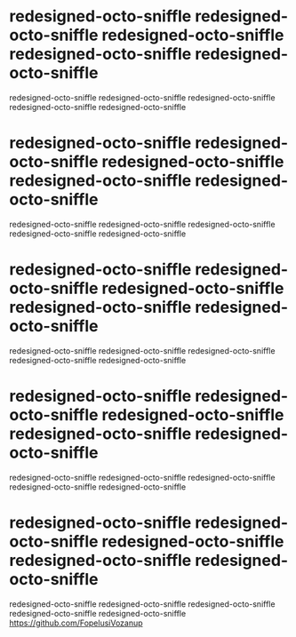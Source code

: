 # redesigned-octo-sniffle redesigned-octo-sniffle redesigned-octo-sniffle redesigned-octo-sniffle redesigned-octo-sniffle

redesigned-octo-sniffle redesigned-octo-sniffle redesigned-octo-sniffle redesigned-octo-sniffle redesigned-octo-sniffle
# redesigned-octo-sniffle redesigned-octo-sniffle redesigned-octo-sniffle redesigned-octo-sniffle redesigned-octo-sniffle

redesigned-octo-sniffle redesigned-octo-sniffle redesigned-octo-sniffle redesigned-octo-sniffle redesigned-octo-sniffle
# redesigned-octo-sniffle redesigned-octo-sniffle redesigned-octo-sniffle redesigned-octo-sniffle redesigned-octo-sniffle

redesigned-octo-sniffle redesigned-octo-sniffle redesigned-octo-sniffle redesigned-octo-sniffle redesigned-octo-sniffle
# redesigned-octo-sniffle redesigned-octo-sniffle redesigned-octo-sniffle redesigned-octo-sniffle redesigned-octo-sniffle

redesigned-octo-sniffle redesigned-octo-sniffle redesigned-octo-sniffle redesigned-octo-sniffle redesigned-octo-sniffle
# redesigned-octo-sniffle redesigned-octo-sniffle redesigned-octo-sniffle redesigned-octo-sniffle redesigned-octo-sniffle

redesigned-octo-sniffle redesigned-octo-sniffle redesigned-octo-sniffle redesigned-octo-sniffle redesigned-octo-sniffle https://github.com/FopelusiVozanup
